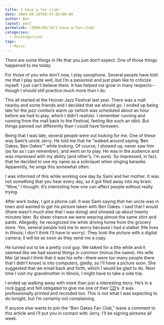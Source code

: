 ```yaml
---
title: I have a fan club!
date: 2004-09-18T08:47:02+00:00
author: Ben
layout: post
permalink: /2004/09/18/i-have-a-fan-club/
categories:
  - Uncategorized
tags:
  - Music
---
```

There are some things in life that you just don&#8217;t expect. One of those things happened to me today.

For those of you who don&#8217;t now, I play saxophone. Several people have told me that I play quite well, but I&#8217;m a pessimist and just plain like to criticize myself. I just can&#8217;t believe them. It has helped me grow in many respects--though I should still practice much more than I do.

This all started at the Hoover Jazz Festival last year. There was a mall nearby and some friends and I decided that we should go. I ended up being late for the jazz combo&#8217;s warm up (which was scheduled about an hour before we had to play, which I didn&#8217;t realize). I remember running and running from the mall back to the Festival, feeling like such an idiot. But things panned out differently than I could have foreseen.

Being that I was late, several people were out looking for me. One of these was Sami&#8217;s uncle Jerry. He told me that he &#8220;walked around saying &#8216;Ben Oakes, Ben Oakes'&#8221; while looking. Of course, I showed up, never saw him (as far as I can remember), and went on to play. He was in the audience and was impressed with my ability (and other&#8217;s, I&#8217;m sure). So impressed, in fact, that he decided to use my name as a sobriquet when singing karaoke. Apparently, he sings this somewhat often.

I was informed of this while working one day by Sami and her mother. It was not something that you hear every day, so it got filed away into my brain. &#8220;Wow,&#8221; I thought. It&#8217;s interesting how one can affect people without really trying.

After work today, I got a phone call. It was Sami saying that her uncle was in town and wanted to get his picture taken with Ben Oakes. I said that I would (there wasn&#8217;t much else that I was doing) and showed up about twenty minutes later. By sheer chance we were wearing almost the same shirt and pants. Allegedly, he recognized me while driving home from the grocery store. Yes, several people told me to worry because I had a stalker (He lives in Illinois; I don&#8217;t think I&#8217;ll have to worry). They took the picture with a digital camera; it will be as soon as they send me a copy.

He turned out to be a pretty cool guy. We talked for a litte while and it seemed like we had several things in common (minus the name). His wife Mel (at least I think that it was his wife--there were too many people there that I didn&#8217;t know) is into computers, gladly, so I&#8217;ll have a picture soon. She suggested that we email back and forth, which I would be glad to do. Next time I visit my grandmother in Illinois, I might have to take a side trip.

I ended up walking away with more than just a interesting story. He&#8217;s in a rock [band](http://www.backroadsrocks.com/) and felt obligated to give me one of their [CD](http://www.backroadsrocks.com/Backroads%20MP3%20Sunday%20Driver.htm)&#8216;s. It was professionally printed and recorded too. This is not what I was expecting to do tonight, but I&#8217;m certainly not complaining.

If anyone else wants to join the &#8220;Ben Oakes Fan Club,&#8221; leave a comment to this article and I&#8217;ll put you in contact with Jerry. I&#8217;ll be signing pictures all week.